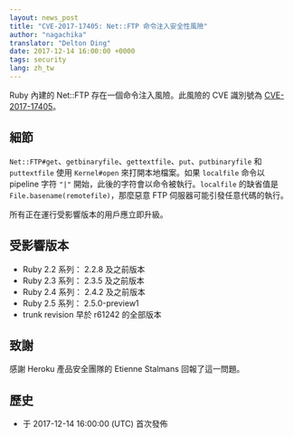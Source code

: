 ```yaml
---
layout: news_post
title: "CVE-2017-17405: Net::FTP 命令注入安全性風險"
author: "nagachika"
translator: "Delton Ding"
date: 2017-12-14 16:00:00 +0000
tags: security
lang: zh_tw
---
```


Ruby 內建的 Net::FTP 存在一個命令注入風險。此風險的 CVE 識別號為  [CVE-2017-17405](http://cve.mitre.org/cgi-bin/cvename.cgi?name=CVE-2017-17405)。

## 細節

`Net::FTP#get`、`getbinaryfile`、`gettextfile`、`put`、`putbinaryfile` 和 `puttextfile` 使用 `Kernel#open` 來打開本地檔案。如果 `localfile` 命令以 pipeline 字符 `"|"` 開始，此後的字符會以命令被執行。`localfile` 的缺省值是 `File.basename(remotefile)`，那麼惡意 FTP 伺服器可能引發任意代碼的執行。

所有正在運行受影響版本的用戶應立即升級。

## 受影響版本

* Ruby 2.2 系列： 2.2.8 及之前版本
* Ruby 2.3 系列： 2.3.5 及之前版本
* Ruby 2.4 系列： 2.4.2 及之前版本
* Ruby 2.5 系列： 2.5.0-preview1
* trunk revision 早於 r61242 的全部版本

## 致謝

感謝 Heroku 產品安全團隊的 Etienne Stalmans 回報了這一問題。

## 歷史
* 于 2017-12-14 16:00:00 (UTC) 首次發佈
